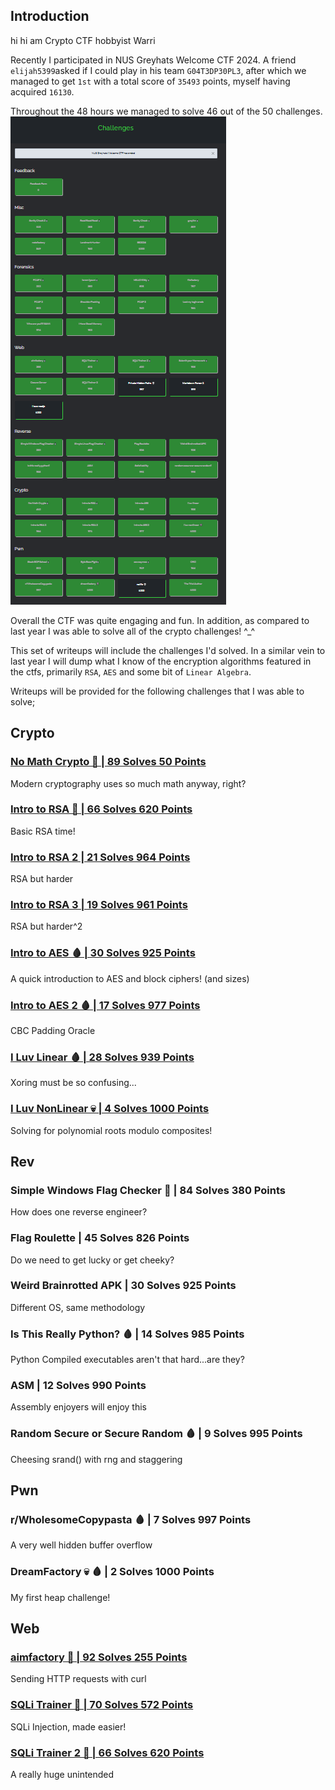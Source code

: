 ## Introduction

hi hi am Crypto CTF hobbyist Warri

Recently I participated in NUS Greyhats Welcome CTF 2024. A friend `elijah5399`asked if I could play in his team `G04T3DP30PL3`, after which we managed to get `1st` with a total score of `35493` points, myself having acquired `16130`.

Throughout the 48 hours we managed to solve 46 out of the 50 challenges.
![alt text](images/challenges.png)

Overall the CTF was quite engaging and fun. In addition, as compared to last year I was able to solve all of the crypto challenges! ^_^

This set of writeups will include the challenges I'd solved. In a similar vein to last year I will dump what I know of the encryption algorithms featured in the ctfs, primarily `RSA`, `AES` and some bit of `Linear Algebra`.

Writeups will be provided for the following challenges that I was able to solve;

## Crypto
### [No Math Crypto 🍼 | 89 Solves 50 Points](crypto_no_math_crypto.md)
Modern cryptography uses so much math anyway, right?
### [Intro to RSA 🍼 | 66 Solves 620 Points](crypto_intro_to_rsa.md)
Basic RSA time!
### [Intro to RSA 2 | 21 Solves 964 Points](crypto_intro_to_rsa_2.md)
RSA but harder
### [Intro to RSA 3 | 19 Solves 961 Points](crypto_intro_to_rsa_3.md)
RSA but harder^2
### [Intro to AES 🩸 | 30 Solves 925 Points](crypto_intro_to_aes.md)
A quick introduction to AES and block ciphers! (and sizes)
### [Intro to AES 2 🩸 | 17 Solves 977 Points](crypto_intro_to_aes_2.md)
CBC Padding Oracle
### [I Luv Linear 🩸 | 28 Solves 939 Points](crypto_i_luv_linear.md)
Xoring must be so confusing...
### [I Luv NonLinear 💀 | 4 Solves 1000 Points](crypto_i_luv_nonlinear.md)
Solving for polynomial roots modulo composites!

## Rev
### Simple Windows Flag Checker 🍼 | 84 Solves 380 Points
How does one reverse engineer?
### Flag Roulette | 45 Solves 826 Points
Do we need to get lucky or get cheeky?
### Weird Brainrotted APK | 30 Solves 925 Points
Different OS, same methodology
### Is This Really Python? 🩸 | 14 Solves 985 Points
Python Compiled executables aren't that hard...are they?
### ASM | 12 Solves 990 Points
Assembly enjoyers will enjoy this
### Random Secure or Secure Random 🩸 | 9 Solves 995 Points
Cheesing srand() with rng and staggering

## Pwn
### r/WholesomeCopypasta 🩸 | 7 Solves 997 Points
A very well hidden buffer overflow
### DreamFactory 💀 🩸 | 2 Solves 1000 Points
My first heap challenge!

## Web
### [aimfactory 🍼 | 92 Solves 255 Points](web_aimfactory.md)
Sending HTTP requests with curl
### [SQLi Trainer 🍼 | 70 Solves 572 Points](web_sqli_trainer.md)
SQLi Injection, made easier!
### [SQLi Trainer 2 🍼 | 66 Solves 620 Points](web_sqli_trainer_2.md)
A really huge unintended